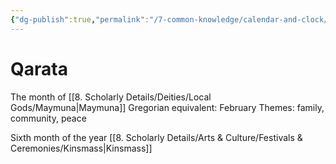 ```yaml
---
{"dg-publish":true,"permalink":"/7-common-knowledge/calendar-and-clock/months/qarata/","noteIcon":""}
---
```


# Qarata

The month of [[8. Scholarly Details/Deities/Local Gods/Maymuna\|Maymuna]] 
Gregorian equivalent: February
Themes: family, community, peace

Sixth month of the year
[[8. Scholarly Details/Arts & Culture/Festivals & Ceremonies/Kinsmass\|Kinsmass]] 